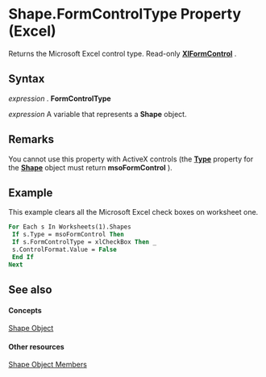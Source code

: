
# Shape.FormControlType Property (Excel)

Returns the Microsoft Excel control type. Read-only  **[XlFormControl](fad54f9d-4ef2-b2ac-d187-131e5bdd18e1.md)** .


## Syntax

 _expression_ . **FormControlType**

 _expression_ A variable that represents a **Shape** object.


## Remarks

You cannot use this property with ActiveX controls (the  **[Type](93939e9f-2630-4db2-6b66-6705720877f6.md)** property for the **[Shape](8f01fcd1-b7d9-5216-2de5-40fb6648a403.md)** object must return **msoFormControl** ).


## Example

This example clears all the Microsoft Excel check boxes on worksheet one.


```vb
For Each s In Worksheets(1).Shapes 
 If s.Type = msoFormControl Then 
 If s.FormControlType = xlCheckBox Then _ 
 s.ControlFormat.Value = False 
 End If 
Next
```


## See also


#### Concepts


[Shape Object](8f01fcd1-b7d9-5216-2de5-40fb6648a403.md)
#### Other resources


[Shape Object Members](0fed7136-4228-6c32-507d-3bd36aa56d9a.md)
